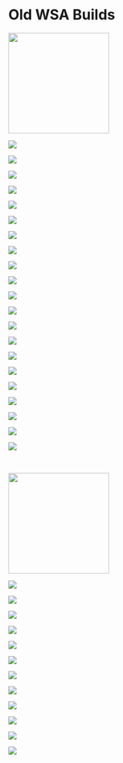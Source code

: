 

#  Old WSA Builds

<img src="https://upload.wikimedia.org/wikipedia/commons/e/e6/Windows_11_logo.svg" style="width: 200px;"/>

[![](https://img.shields.io/badge/Windows%20Subsystem%20For%20Android%3A%202303.40000.5.0-Download%20x64-blueviolet?style=for-the-badge&logo=windows11)](https://github.com/MustardChef/WSABuilds/releases/tag/Windows_11_2303.40000.5.0)

[![](https://img.shields.io/badge/Windows%20Subsystem%20For%20Android%3A%202303.40000.5.0-Download%20arm64-800040?style=for-the-badge&logo=windows11)](https://github.com/MustardChef/WSABuilds/releases/tag/Windows_11_2303.40000.5.0_arm64)

[![](https://img.shields.io/badge/Windows%20Subsystem%20For%20Android%3A%202303.40000.4.0-Download%20x64-blueviolet?style=for-the-badge&logo=windows11)](https://github.com/MustardChef/WSABuilds/releases/tag/Windows_11_2303.40000.4.0)

[![](https://img.shields.io/badge/Windows%20Subsystem%20For%20Android%3A%202303.40000.4.0-Download%20arm64-800040?style=for-the-badge&logo=windows11)](https://github.com/MustardChef/WSABuilds/releases/tag/Windows_11_2303.40000.4.0_arm64)

[![](https://img.shields.io/badge/Windows%20Subsystem%20For%20Android%3A%202303.40000.3.0-Download%20x64-blueviolet?style=for-the-badge&logo=windows11)](https://github.com/MustardChef/WSABuilds/releases/tag/Windows_11_2303.40000.3.0)

[![](https://img.shields.io/badge/Windows%20Subsystem%20For%20Android%3A%202303.40000.3.0-Download%20arm64-800040?style=for-the-badge&logo=windows11)](https://github.com/MustardChef/WSABuilds/releases/tag/Windows_11_2303.40000.3.0_arm64)

[![](https://img.shields.io/badge/Windows%20Subsystem%20For%20Android%3A%202303.40000.2.0-Download%20x64-blueviolet?style=for-the-badge&logo=windows11)](https://github.com/MustardChef/WSABuilds/releases/tag/Windows_11_2303.40000.2.0)

[![](https://img.shields.io/badge/Windows%20Subsystem%20For%20Android%3A%202303.40000.2.0-Download%20arm64-800040?style=for-the-badge&logo=windows11)](https://github.com/MustardChef/WSABuilds/releases/tag/Windows_11_2303.40000.2.0_arm64)

[![](https://img.shields.io/badge/Windows%20Subsystem%20For%20Android%3A%202302.40000.9.0-Download%20x64-blueviolet?style=for-the-badge&logo=windows11)](https://github.com/MustardChef/WSABuilds/releases/tag/Windows_11_2302.40000.9.0)

[![](https://img.shields.io/badge/Windows%20Subsystem%20For%20Android%3A%202302.40000.9.0-Download%20arm64-800040?style=for-the-badge&logo=windows11)](https://github.com/MustardChef/WSABuilds/releases/tag/Windows_11_2302.40000.9.0_arm64)

[![](https://img.shields.io/badge/Windows%20Subsystem%20For%20Android%3A%202302.40000.8.0-Download%20x64-blueviolet?style=for-the-badge&logo=windows11)](https://github.com/MustardChef/WSABuilds/releases/tag/Windows_11_2302.40000.8.0)

[![](https://img.shields.io/badge/Windows%20Subsystem%20For%20Android%3A%202302.40000.8.0-Download%20arm64-800040?style=for-the-badge&logo=windows11)](https://github.com/MustardChef/WSABuilds/releases/tag/Windows_11_2302.40000.8.0_arm64)

[![](https://img.shields.io/badge/Windows%20Subsystem%20For%20Android%3A%202302.40000.6.0-Download%20x64-blueviolet?style=for-the-badge&logo=windows11)](https://github.com/MustardChef/WSABuilds/releases/tag/Windows_11_2302.40000.6.0)

[![](https://img.shields.io/badge/Windows%20Subsystem%20For%20Android%3A%202302.40000.6.0-Download%20arm64-800040?style=for-the-badge&logo=windows11)](https://github.com/MustardChef/WSABuilds/releases/tag/Windows_11_2302.40000.6.0_arm64)

[![](https://img.shields.io/badge/Windows%20Subsystem%20For%20Android%3A%202301.40000.7.0-Download%20x64-blueviolet?style=for-the-badge&logo=windows11)](https://github.com/MustardChef/WSABuilds/releases/tag/Windows_11_2301.40000.7.0)

[![](https://img.shields.io/badge/Windows%20Subsystem%20For%20Android%3A%202301.40000.7.0-Download%20arm64-800040?style=for-the-badge&logo=windows11)](https://github.com/MustardChef/WSABuilds/releases/tag/Windows_11_2301.40000.7.0_arm64)

[![](https://img.shields.io/badge/Windows%20Subsystem%20For%20Android%3A%202301.40000.4.0-Download%20x64-blueviolet?style=for-the-badge&logo=windows11)](https://github.com/MustardChef/WSABuilds/releases/tag/Windows_11_2301.40000.4.0)

[![](https://img.shields.io/badge/Windows%20Subsystem%20For%20Android%3A%202301.40000.4.0-Download%20arm64-800040?style=for-the-badge&logo=windows11)](https://github.com/MustardChef/WSABuilds/releases/tag/Windows_11_2301.40000.4.0_arm64)

[![](https://img.shields.io/badge/Windows%20Subsystem%20For%20Android%3A%202211.40000.11.0-Download%20x64-blueviolet?style=for-the-badge&logo=windows11)](https://github.com/MustardChef/WSABuilds/releases/tag/Windows_11_2211.40000.11.0)

[![](https://img.shields.io/badge/Windows%20Subsystem%20For%20Android%3A%202211.40000.10.0-Download%20x64-blueviolet?style=for-the-badge&logo=windows11)](https://github.com/MustardChef/WSABuilds/releases/tag/Windows_11_2211.40000.10.0)

[![](https://img.shields.io/badge/Windows%20Subsystem%20For%20Android%3A%202210.40000.7.0-Download%20x64-blueviolet?style=for-the-badge&logo=windows11)](https://github.com/MustardChef/WSABuilds/releases/tag/Windows_11_2210.40000.7.0)

&nbsp;

<img src="https://upload.wikimedia.org/wikipedia/commons/0/05/Windows_10_Logo.svg" style="width: 200px;"/>

[![](https://img.shields.io/badge/Windows%20Subsystem%20For%20Android%3A%202303.40000.5.0-Download%20x64%20-9cf?style=for-the-badge&logo=windows)](https://github.com/MustardChef/WSABuilds/releases/tag/Windows_10_2303.40000.5.0)

[![](https://img.shields.io/badge/Windows%20Subsystem%20For%20Android%3A%202303.40000.4.0-Download%20x64%20-9cf?style=for-the-badge&logo=windows)](https://github.com/MustardChef/WSABuilds/releases/tag/Windows_10_2303.40000.4.0)

[![](https://img.shields.io/badge/Windows%20Subsystem%20For%20Android%3A%202303.40000.3.0-Download%20x64%20-9cf?style=for-the-badge&logo=windows)](https://github.com/MustardChef/WSABuilds/releases/tag/Windows_10_2303.40000.3.0)

[![](https://img.shields.io/badge/Windows%20Subsystem%20For%20Android%3A%202303.40000.2.0-Download%20x64%20-9cf?style=for-the-badge&logo=windows)](https://github.com/MustardChef/WSABuilds/releases/tag/Windows_10_2303.40000.2.0)

[![](https://img.shields.io/badge/Windows%20Subsystem%20For%20Android%3A%202302.40000.9.0-Download%20x64%20-9cf?style=for-the-badge&logo=windows)](https://github.com/MustardChef/WSABuilds/releases/tag/Windows_10_2302.40000.9.0)

[![](https://img.shields.io/badge/Windows%20Subsystem%20For%20Android%3A%202302.40000.8.0-Download%20x64%20-9cf?style=for-the-badge&logo=windows)](https://github.com/MustardChef/WSABuilds/releases/tag/Windows_10_2302.40000.8.0)

[![](https://img.shields.io/badge/Windows%20Subsystem%20For%20Android%3A%202302.40000.6.0-Download%20x64%20-9cf?style=for-the-badge&logo=windows)](https://github.com/MustardChef/WSABuilds/releases/tag/Windows_10_2302.40000.6.0)

[![](https://img.shields.io/badge/Windows%20Subsystem%20For%20Android%3A%202301.40000.7.0-Download%20x64%20-9cf?style=for-the-badge&logo=windows)](https://github.com/MustardChef/WSABuilds/releases/tag/Windows_10_2301.40000.7.0)

[![](https://img.shields.io/badge/Windows%20Subsystem%20For%20Android%3A%202301.40000.4.0-Download%20x64%20-9cf?style=for-the-badge&logo=windows)](https://github.com/MustardChef/WSABuilds/releases/tag/Windows_10_2301.40000.4.0)

[![](https://img.shields.io/badge/Windows%20Subsystem%20For%20Android%3A%202211.40000.11.0-Download%20x64%20-9cf?style=for-the-badge&logo=windows)](https://github.com/MustardChef/WSABuilds/releases/tag/Windows_10_2211.40000.11.0)

[![](https://img.shields.io/badge/Windows%20Subsystem%20For%20Android%3A%202211.40000.10.0-Download%20x64%20-9cf?style=for-the-badge&logo=windows)](https://github.com/MustardChef/WSABuilds/releases/tag/Windows_10_2211.40000.10.0)

[![](https://img.shields.io/badge/Windows%20Subsystem%20For%20Android%3A%202210.40000.7.0-Download%20x64-9cf?style=for-the-badge&logo=windows)](https://github.com/MustardChef/WSABuilds/releases/tag/Windows_10_2210.40000.7.0)

